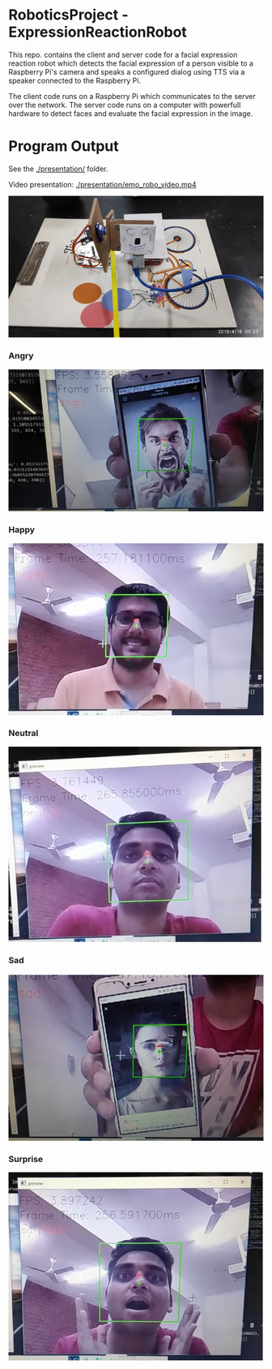 # RoboticsProject - ExpressionReactionRobot
This repo. contains the client and server code for a facial expression reaction robot which detects the facial expression of a person visible to a Raspberry Pi's camera and speaks a configured dialog using TTS via a speaker connected to the Raspberry Pi.

The client code runs on a Raspberry Pi which communicates to the server over the network. The server code runs on a computer with powerfull hardware to detect faces and evaluate the facial expression in the image.

# Program Output

See the [./presentation/](./presentation/) folder.

Video presentation: [./presentation/emo_robo_video.mp4](./presentation/emo_robo_video.mp4)

![Main](./presentation/main.png)

### Angry
![Angry](./presentation/angry.png)

### Happy
![Happy](./presentation/happy.png)

### Neutral
![Neutral](./presentation/neutral.png)

### Sad
![Sad](./presentation/sad.png)

### Surprise
![Surprise](./presentation/surprise.png)
